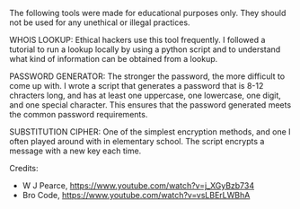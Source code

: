 The following tools were made for educational purposes only. They should not be used for any unethical or illegal practices.


WHOIS LOOKUP: Ethical hackers use this tool frequently. I followed a tutorial to run a lookup locally by using a python script and to understand what kind of information can be obtained from a lookup.

PASSWORD GENERATOR: The stronger the password, the more difficult to come up with. I wrote a script that generates a password that is 8-12 chracters long, and has at least one uppercase, one lowercase, one digit, and one special character. This ensures that the password generated meets the common password requirements.

SUBSTITUTION CIPHER: One of the simplest encryption methods, and one I often played around with in elementary school. The script encrypts a message with a new key each time.
 
Credits:
- W J Pearce, https://www.youtube.com/watch?v=j_XGyBzb734
- Bro Code, https://www.youtube.com/watch?v=vsLBErLWBhA